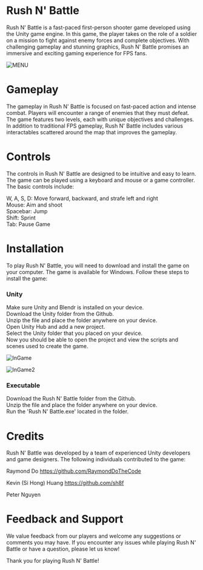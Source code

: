 # Rush N' Battle
Rush N' Battle is a fast-paced first-person shooter game developed using the Unity game engine. In this game, the player takes on the role of a soldier on a mission to fight against enemy forces and complete objectives. With challenging gameplay and stunning graphics, Rush N' Battle promises an immersive and exciting gaming experience for FPS fans.

![MENU](https://user-images.githubusercontent.com/100435153/234402657-24dba6ed-40f2-44b3-8e20-f91e6c0c133a.JPG)

# Gameplay
The gameplay in Rush N' Battle is focused on fast-paced action and intense combat. Players will encounter a range of enemies that they must defeat. The game features two levels, each with unique objectives and challenges. In addition to traditional FPS gameplay, Rush N' Battle includes various interactables scattered around the map that improves the gameplay.

# Controls
The controls in Rush N' Battle are designed to be intuitive and easy to learn. The game can be played using a keyboard and mouse or a game controller. The basic controls include:

W, A, S, D: Move forward, backward, and strafe left and right  
Mouse: Aim and shoot  
Spacebar: Jump  
Shift: Sprint  
Tab: Pause Game

# Installation
To play Rush N' Battle, you will need to download and install the game on your computer. The game is available for Windows. Follow these steps to install the game:

### Unity
Make sure Unity and Blendr is installed on your device.  
Download the Unity folder from the Github.  
Unzip the file and place the folder anywhere on your device.  
Open Unity Hub and add a new project.  
Select the Unity folder that you placed on your device.  
Now you should be able to open the project and view the scripts and scenes used to create the game.  

![InGame](https://user-images.githubusercontent.com/100435153/234403277-e7fcf9a7-a0fd-405f-92ca-160c578390ec.png)

![InGame2](https://user-images.githubusercontent.com/100435153/234402866-c656d85b-dff6-4632-9ba7-d84e8c88b552.JPG)

### Executable
Download the Rush N' Battle folder from the Github.  
Unzip the file and place the folder anywhere on your device.  
Run the 'Rush N' Battle.exe' located in the folder.  

# Credits
Rush N' Battle was developed by a team of experienced Unity developers and game designers. The following individuals contributed to the game:

Raymond Do  https://github.com/RaymondDoTheCode <br>

Kevin (Si Hong) Huang  https://github.com/sh8f <br>

Peter Nguyen  <br>

# Feedback and Support
We value feedback from our players and welcome any suggestions or comments you may have. If you encounter any issues while playing Rush N' Battle or have a question, please let us know!

Thank you for playing Rush N' Battle!
